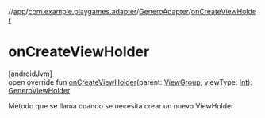 //[app](../../../index.md)/[com.example.playgames.adapter](../index.md)/[GeneroAdapter](index.md)/[onCreateViewHolder](on-create-view-holder.md)

# onCreateViewHolder

[androidJvm]\
open override fun [onCreateViewHolder](on-create-view-holder.md)(parent: [ViewGroup](https://developer.android.com/reference/kotlin/android/view/ViewGroup.html), viewType: [Int](https://kotlinlang.org/api/latest/jvm/stdlib/kotlin/-int/index.html)): [GeneroViewHolder](../-genero-view-holder/index.md)

Método que se llama cuando se necesita crear un nuevo ViewHolder
